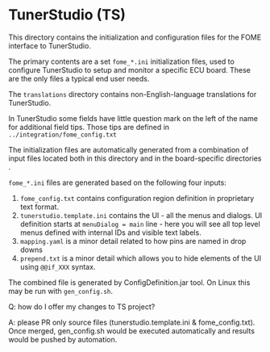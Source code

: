 # TunerStudio (TS)

This directory contains the initialization and configuration files for the
FOME interface to TunerStudio.

The primary contents are a set `fome_*.ini` initialization files, used to
configure TunerStudio to setup and monitor a specific ECU board.  These are
the only files a typical end user needs.

The `translations` directory contains non-English-language translations
for TunerStudio.

In TunerStudio some fields have little question mark on the left of the name for additional field tips.
Those tips are defined in `../integration/fome_config.txt`

The initialization files are automatically generated from a combination
of input files located both in this directory and in the board-specific
directories .

`fome_*.ini` files are generated based on the following four inputs:
1) `fome_config.txt` contains configuration region definition in proprietary text format.
2) `tunerstudio.template.ini` contains the UI - all the menus and dialogs. UI definition starts at `menuDialog = main`
line - here you will see all top level menus defined with internal IDs and visible text labels.
3) `mapping.yaml` is a minor detail related to how pins are named in drop downs
4) `prepend.txt` is a minor detail which allows you to hide elements of the UI using `@@if_XXX` syntax.


The combined file is generated by ConfigDefinition.jar tool.
On Linux this may be run with `gen_config.sh`.


Q: how do I offer my changes to TS project?

A: please PR only source files (tunerstudio.template.ini & fome_config.txt). Once merged, gen_config.sh would be executed automatically and results would be pushed by automation.
